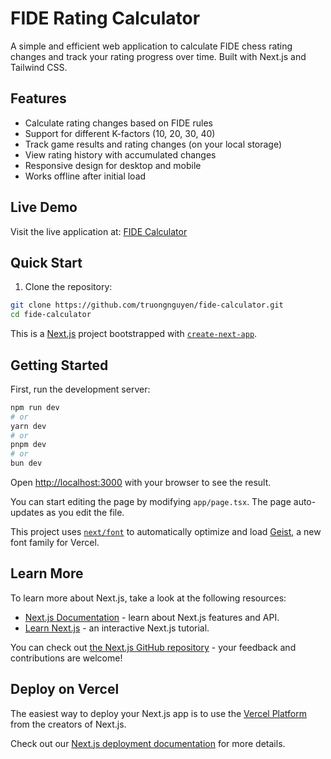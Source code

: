 # FIDE Rating Calculator

A simple and efficient web application to calculate FIDE chess rating changes and track your rating progress over time. Built with Next.js and Tailwind CSS.

## Features

- Calculate rating changes based on FIDE rules
- Support for different K-factors (10, 20, 30, 40)
- Track game results and rating changes (on your local storage)
- View rating history with accumulated changes
- Responsive design for desktop and mobile
- Works offline after initial load

## Live Demo

Visit the live application at: [FIDE Calculator](https://truongnguyen.github.io/fide-calculator)

## Quick Start

1. Clone the repository:
```bash
git clone https://github.com/truongnguyen/fide-calculator.git
cd fide-calculator
```

This is a [Next.js](https://nextjs.org) project bootstrapped with [`create-next-app`](https://nextjs.org/docs/app/api-reference/cli/create-next-app).

## Getting Started

First, run the development server:

```bash
npm run dev
# or
yarn dev
# or
pnpm dev
# or
bun dev
```

Open [http://localhost:3000](http://localhost:3000) with your browser to see the result.

You can start editing the page by modifying `app/page.tsx`. The page auto-updates as you edit the file.

This project uses [`next/font`](https://nextjs.org/docs/app/building-your-application/optimizing/fonts) to automatically optimize and load [Geist](https://vercel.com/font), a new font family for Vercel.

## Learn More

To learn more about Next.js, take a look at the following resources:

- [Next.js Documentation](https://nextjs.org/docs) - learn about Next.js features and API.
- [Learn Next.js](https://nextjs.org/learn) - an interactive Next.js tutorial.

You can check out [the Next.js GitHub repository](https://github.com/vercel/next.js) - your feedback and contributions are welcome!

## Deploy on Vercel

The easiest way to deploy your Next.js app is to use the [Vercel Platform](https://vercel.com/new?utm_medium=default-template&filter=next.js&utm_source=create-next-app&utm_campaign=create-next-app-readme) from the creators of Next.js.

Check out our [Next.js deployment documentation](https://nextjs.org/docs/app/building-your-application/deploying) for more details.
